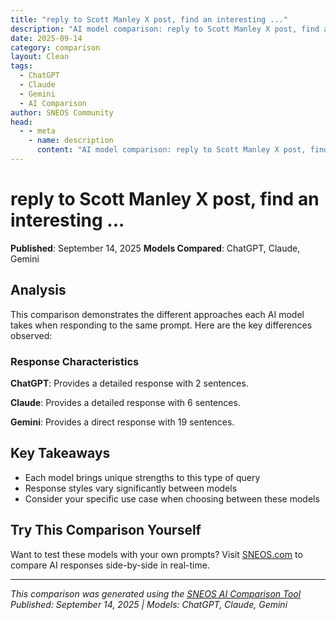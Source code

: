 ```yaml
---
title: "reply to Scott Manley X post, find an interesting ..."
description: "AI model comparison: reply to Scott Manley X post, find an interesting fact about this machine: Checking out an extremely..."
date: 2025-09-14
category: comparison
layout: Clean
tags:
  - ChatGPT
  - Claude
  - Gemini
  - AI Comparison
author: SNEOS Community
head:
  - - meta
    - name: description
      content: "AI model comparison: reply to Scott Manley X post, find an interesting fact about this machine: Checking out an extremely cool flying machine..."
---
```


# reply to Scott Manley X post, find an interesting ...

**Published**: September 14, 2025
**Models Compared**: ChatGPT, Claude, Gemini

<ChatComparison
  title="reply to Scott Manley X post, find an interesting ..."
  prompt="reply to Scott Manley X post, find an interesting fact about this machine: Checking out an extremely cool flying machine from @pivotalaero1"
  :responses='{
    "ChatGPT": "Reply:  \n\u0022That\u2019s an impressive design! Did you know the Pivotal Aero always aims for a perfect balance between lightweight materials and aerodynamic efficiency, allowing for incredible maneuverability and fuel efficiency?\u0022",
    "Claude": "I don\u0027t have access to view X (Twitter) posts or images in real-time, so I can\u0027t see the specific flying machine Scott Manley posted about from Pivotal Aero. However, I can share some interesting facts about Pivotal Aero\u0027s aircraft:\n\n**Interesting fact about Pivotal Aero\u0027s BlackFly:** This single-seat eVTOL (electric vertical takeoff and landing) aircraft is designed to be flown without a pilot\u0027s license in many jurisdictions because it falls under ultralight aircraft regulations. It uses 8 electric motors and can reach speeds of about 62 mph with a range of roughly 25 miles.\n\nIf you could describe what the machine looks like or share more details about which Pivotal Aero aircraft Scott was featuring, I could provide more specific interesting facts about that particular model!\n\nA good reply might be something like:\n\u0022The BlackFly\u0027s distributed electric propulsion system is fascinating - 8 motors provide incredible redundancy and control authority. Plus the fact that it qualifies as an ultralight in many places makes personal aviation much more accessible! \uD83D\uDE81\u26A1\u0022",
    "Gemini": "Okay, I\u0027m ready to reply to Scott Manley\u0027s X post. Here are a few options, depending on the tone you want to strike:\n\n**Option 1: Enthusiastic \u0026 General**\n\n\u003E Hey @scottmanley, looks amazing! Definitely a unique approach to personal flight. Did you know the Helix uses distributed electric propulsion with over 64 individual rotors, allowing for redundancy and precise control? #eVTOL #PivotalAero #futureofflight\n\n**Option 2: Tech Focused \u0026 Curious**\n\n\u003E @scottmanley Fascinating design from @pivotalaero1! I\u0027m curious about the battery management system with that many rotors. Interesting fact: it\u0027s designed to be easily disassembled for transport, fitting on a standard trailer. #eVTOL #engineering #innovation\n\n**Option 3: A bit humorous and referencing Scott Manley\u0027s usual style**\n\n\u003E @scottmanley Looks like you\u0027re one step closer to Kerbal Space Program in real life! Did you know the Pivotal Helix is designed to be flown with minimal training, thanks to its advanced flight control systems and redundant safety features? Less Kraken, hopefully! #eVTOL #flight #kerbal\n\n**Why I chose these facts \u0026 tailored the responses:**\n\n*   **Distributed Electric Propulsion (DEP):** The massive amount of rotors is a key feature and interesting from an engineering perspective.\n*   **Disassembly/Transportability:** Emphasizes the practicality aspect.\n*   **Ease of Flying:** Broad appeal and is important for the viability of personal flying machines.\n\n**To choose the BEST response, consider:**\n\n*   **Scott Manley\u0027s previous posts about similar topics:** Does he usually focus on the engineering? The practicality? The humor?\n*   **Your personal X (Twitter) presence:**  Do you want to sound like an expert, a curious observer, or someone who\u0027s just having fun?\n\nNo matter which you choose, I hope that helps! Good luck!\n"
  }'
  published-date="21:18"
/>

## Analysis

This comparison demonstrates the different approaches each AI model takes when responding to the same prompt. Here are the key differences observed:

### Response Characteristics

**ChatGPT**: Provides a detailed response with 2 sentences. 

**Claude**: Provides a detailed response with 6 sentences. 

**Gemini**: Provides a direct response with 19 sentences. 

## Key Takeaways

- Each model brings unique strengths to this type of query
- Response styles vary significantly between models
- Consider your specific use case when choosing between these models

## Try This Comparison Yourself

Want to test these models with your own prompts? Visit [SNEOS.com](https://sneos.com) to compare AI responses side-by-side in real-time.

---

*This comparison was generated using the [SNEOS AI Comparison Tool](https://sneos.com)*
*Published: September 14, 2025 | Models: ChatGPT, Claude, Gemini*
